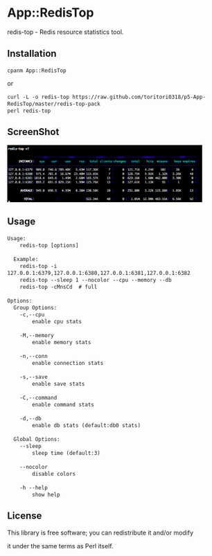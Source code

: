 # App::RedisTop
redis-top - Redis resource statistics tool.

## Installation

    cpanm App::RedisTop

or

    curl -L -o redis-top https://raw.github.com/toritori0318/p5-App-RedisTop/master/redis-top-pack
    perl redis-top

## ScreenShot

<img src="redis_top_screen.png" width="450px" />

## Usage

    Usage:
        redis-top [options]

      Example:
        redis-top -i 127.0.0.1:6379,127.0.0.1:6380,127.0.0.1:6381,127.0.0.1:6382
        redis-top --sleep 1 --nocolor --cpu --memory --db
        redis-top -cMnsCd  # full

    Options:
      Group Options:
        -c,--cpu
            enable cpu stats

        -M,--memory
            enable memory stats

        -n,--conn
            enable connection stats

        -s,--save
            enable save stats

        -C,--command
            enable command stats

        -d,--db
            enable db stats (default:db0 stats)

      Global Options:
        --sleep
            sleep time (default:3)

        --nocolor
            disable colors

        -h --help
            show help


## License

This library is free software; you can redistribute it and/or modify

it under the same terms as Perl itself.

